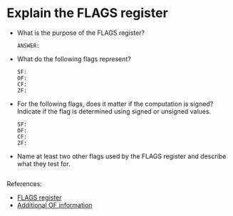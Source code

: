 # Explain the FLAGS register

- What is the purpose of the FLAGS register?

    ```text
    ANSWER:
    ```

- What do the following flags represent?

    ```text
    SF:
    OF:
    CF:
    ZF:
    ```

- For the following flags, does it matter if the computation is signed?  Indicate if the flag is determined using signed or unsigned values.

    ```text
    SF:
    OF:
    CF:
    ZF:
    ```

- Name at least two other flags used by the FLAGS register and describe what they test for.

    ```text

    ```


References:

- [FLAGS register](https://en.wikipedia.org/wiki/FLAGS_register)
- [Additional OF information](http://teaching.idallen.com/dat2343/10f/notes/040_overflow.txt)
